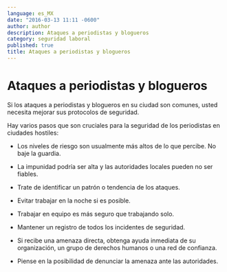 ```yaml
---
language: es_MX
date: "2016-03-13 11:11 -0600"
author: author
description: Ataques a periodistas y blogueros
category: seguridad laboral
published: true
title: Ataques a periodistas y blogueros
---
```



# Ataques a periodistas y blogueros
Si los ataques a periodistas y blogueros en su ciudad son comunes, usted necesita mejorar sus protocolos de seguridad.

Hay varios pasos que son cruciales para la seguridad de los periodistas en ciudades hostiles:

- Los niveles de riesgo son usualmente más altos de lo que percibe. No baje la guardia.

- La impunidad podría ser alta y las autoridades locales pueden no ser fiables.

- Trate de identificar un patrón o tendencia de los ataques.

- Evitar trabajar en la noche si es posible.

- Trabajar en equipo es más seguro que trabajando solo.

- Mantener un registro de todos los incidentes de seguridad.

- Si recibe una amenaza directa, obtenga ayuda inmediata de su organización, un grupo 
de derechos humanos o una red de confianza.

- Piense en la posibilidad de denunciar la amenaza ante las autoridades.
